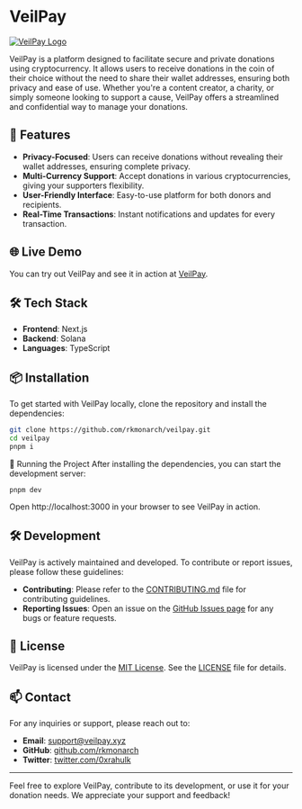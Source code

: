 # VeilPay

[![VeilPay Logo](https://www.veilpay.xyz/logo.png)](https://www.veilpay.xyz)

VeilPay is a platform designed to facilitate secure and private donations using cryptocurrency. It allows users to receive donations in the coin of their choice without the need to share their wallet addresses, ensuring both privacy and ease of use. Whether you're a content creator, a charity, or simply someone looking to support a cause, VeilPay offers a streamlined and confidential way to manage your donations.

## 🚀 Features

- **Privacy-Focused**: Users can receive donations without revealing their wallet addresses, ensuring complete privacy.
- **Multi-Currency Support**: Accept donations in various cryptocurrencies, giving your supporters flexibility.
- **User-Friendly Interface**: Easy-to-use platform for both donors and recipients.
- **Real-Time Transactions**: Instant notifications and updates for every transaction.

## 🌐 Live Demo

You can try out VeilPay and see it in action at [VeilPay](https://www.veilpay.xyz).

## 🛠️ Tech Stack

- **Frontend**: Next.js
- **Backend**: Solana
- **Languages**: TypeScript

## 📦 Installation

To get started with VeilPay locally, clone the repository and install the dependencies:

```bash
git clone https://github.com/rkmonarch/veilpay.git
cd veilpay
pnpm i
```
🚀 Running the Project
After installing the dependencies, you can start the development server:

```
pnpm dev
```

Open http://localhost:3000 in your browser to see VeilPay in action.

## 🛠️ Development

VeilPay is actively maintained and developed. To contribute or report issues, please follow these guidelines:

- **Contributing**: Please refer to the [CONTRIBUTING.md](https://github.com/rkmonarch/veilpay/blob/main/CONTRIBUTING.md) file for contributing guidelines.
- **Reporting Issues**: Open an issue on the [GitHub Issues page](https://github.com/rkmonarch/veilpay/issues) for any bugs or feature requests.

## 📜 License

VeilPay is licensed under the [MIT License](https://opensource.org/licenses/MIT). See the [LICENSE](https://github.com/rkmonarch/veilpay/blob/main/LICENSE) file for details.

## 📫 Contact

For any inquiries or support, please reach out to:

- **Email**: [support@veilpay.xyz](mailto:support@veilpay.xyz)
- **GitHub**: [github.com/rkmonarch](https://github.com/rkmonarch)
- **Twitter**: [twitter.com/0xrahulk](https://twitter.com/0xrahulk)

---

Feel free to explore VeilPay, contribute to its development, or use it for your donation needs. We appreciate your support and feedback!

